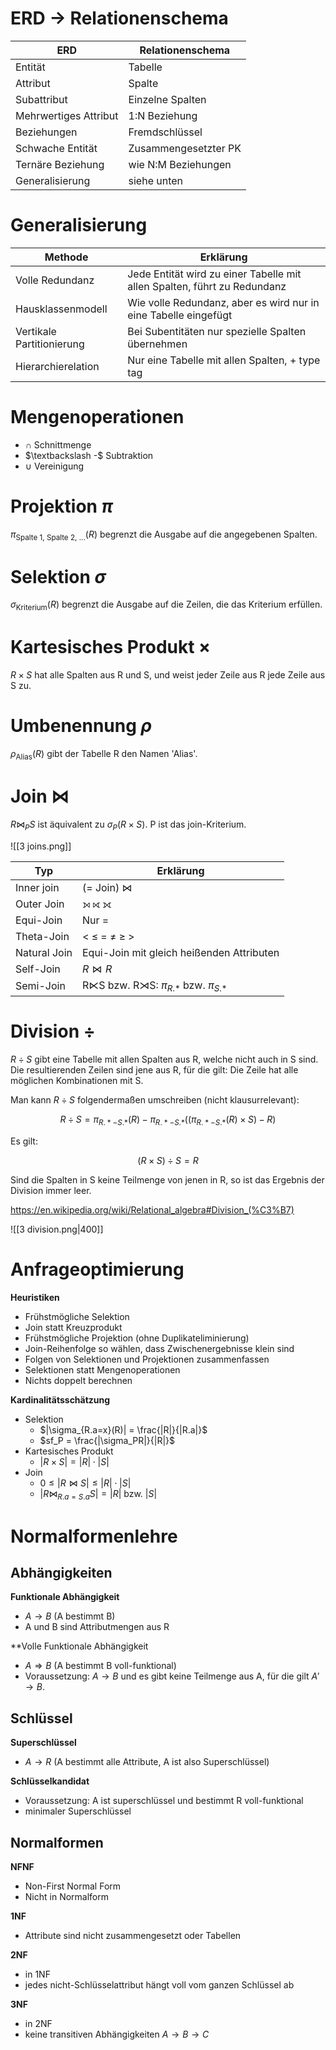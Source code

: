 # ERD $\to$ Relationenschema

| ERD | Relationenschema |
| ---- | ---- |
| Entität | Tabelle |
| Attribut | Spalte |
| Subattribut | Einzelne Spalten |
| Mehrwertiges Attribut | 1:N Beziehung |
| Beziehungen | Fremdschlüssel |
| Schwache Entität | Zusammengesetzter PK |
| Ternäre Beziehung | wie N:M Beziehungen |
| Generalisierung | siehe unten |

# Generalisierung

| Methode | Erklärung |
| ---- | ---- |
| Volle Redundanz | Jede Entität wird zu einer Tabelle mit allen Spalten, führt zu Redundanz |
| Hausklassenmodell | Wie volle Redundanz, aber es wird nur in eine Tabelle eingefügt |
| Vertikale Partitionierung | Bei Subentitäten nur spezielle Spalten übernehmen |
| Hierarchierelation | Nur eine Tabelle mit allen Spalten, + type tag |

# Mengenoperationen

- $\cap$ Schnittmenge
- $\textbackslash -$ Subtraktion
- $\cup$ Vereinigung

# Projektion $\pi$

$\pi_\text{Spalte 1, Spalte 2, ...} (R)$ begrenzt die Ausgabe auf die angegebenen Spalten.

# Selektion $\sigma$

$\sigma_\text{Kriterium}(R)$ begrenzt die Ausgabe auf die Zeilen, die das Kriterium erfüllen.

# Kartesisches Produkt $\times$

$R \times S$ hat alle Spalten aus R und S, und weist jeder Zeile aus R jede Zeile aus S zu.

# Umbenennung $\rho$

$\rho_\text{Alias}(R)$ gibt der Tabelle R den Namen 'Alias'.

# Join $\Join$

$R \Join_P S$ ist äquivalent zu $\sigma_P(R \times S)$. P ist das join-Kriterium.

![[3 joins.png]]

| Typ | Erklärung |
| ---- | ---- |
| Inner join | (= Join) $\Join$ |
| Outer Join | ⟕ ⟖ ⟗ |
| Equi-Join | Nur $=$ |
| Theta-Join | $<\ \le\ =\ \ne\ \ge\ >$ |
| Natural Join | Equi-Join mit gleich heißenden Attributen |
| Self-Join | $R \Join R$ |
| Semi-Join | R⋉S bzw. R⋊S: $\pi_{R.*}$ bzw. $\pi_{S.*}$ |

# Division $\div$

$R \div S$ gibt eine Tabelle mit allen Spalten aus R, welche nicht auch in S sind. Die resultierenden Zeilen sind jene aus R, für die gilt: Die Zeile hat alle möglichen Kombinationen mit S.

Man kann $R \div S$ folgendermaßen umschreiben (nicht klausurrelevant):

$$
R \div S = \pi_{R.*-S.*}(R) - \pi_{R.*-S.*} \Big(
	\big(
		\pi_{R.*-S.*}(R) \times S
	\big) - R
\Big)
$$

Es gilt:

$$
(R \times S) \div S = R
$$

Sind die Spalten in S keine Teilmenge von jenen in R, so ist das Ergebnis der Division immer leer.

https://en.wikipedia.org/wiki/Relational_algebra#Division_(%C3%B7)

![[3 division.png|400]]

# Anfrageoptimierung

**Heuristiken**
- Frühstmögliche Selektion
- Join statt Kreuzprodukt
- Frühstmögliche Projektion (ohne Duplikateliminierung)
- Join-Reihenfolge so wählen, dass Zwischenergebnisse klein sind
- Folgen von Selektionen und Projektionen zusammenfassen
- Selektionen statt Mengenoperationen
- Nichts doppelt berechnen

**Kardinalitätsschätzung**
- Selektion
	- $|\sigma_{R.a=x}(R)| = \frac{|R|}{|R.a|}$
	- $sf_P = \frac{|\sigma_PR|}{|R|}$
- Kartesisches Produkt
	- $|R \times S| = |R| \cdot |S|$
- Join
	- $0 \le |R \Join S| \le |R| \cdot |S|$
	- $|R \Join_{R.a=S.a} S| = |R|$ bzw. $|S|$

# Normalformenlehre

## Abhängigkeiten

**Funktionale Abhängigkeit**
- $A \to B$ (A bestimmt B)
- A und B sind Attributmengen aus R

**Volle Funktionale Abhängigkeit
- $A \Rightarrow B$ (A bestimmt B voll-funktional)
- Voraussetzung: $A \to B$ und es gibt keine Teilmenge aus A, für die gilt $A' \to B$.

## Schlüssel

**Superschlüssel**
- $A \to R$ (A bestimmt alle Attribute, A ist also Superschlüssel)

**Schlüsselkandidat**
- Voraussetzung: A ist superschlüssel und bestimmt R voll-funktional
- minimaler Superschlüssel

## Normalformen

**NFNF**
- Non-First Normal Form
- Nicht in Normalform

**1NF**
- Attribute sind nicht zusammengesetzt oder Tabellen

**2NF**
- in 1NF
- jedes nicht-Schlüsselattribut hängt voll vom ganzen Schlüssel ab

**3NF**
- in 2NF
- keine transitiven Abhängigkeiten $A \to B \to C$
